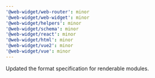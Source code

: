 ```yaml
---
'@web-widget/web-router': minor
'@web-widget/web-widget': minor
'@web-widget/helpers': minor
'@web-widget/schema': minor
'@web-widget/react': minor
'@web-widget/html': minor
'@web-widget/vue2': minor
'@web-widget/vue': minor
---
```


Updated the format specification for renderable modules.
